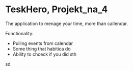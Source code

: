 # TeskHero, Projekt_na_4
 The application to menage your time, more than callendar. 

Functionality:
+ Pulling events from calendar
+ Some thing that habitica do
+ Ability to chceck if you did sth 

 sd